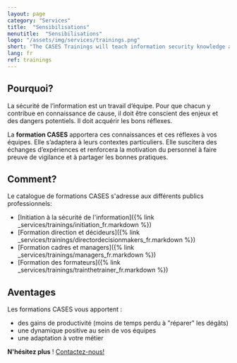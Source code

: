 ```yaml
---
layout: page
category: "Services"
title:  "Sensibilisations"
menutitle:  "Sensibilisations"
logo: "/assets/img/services/trainings.png"
short: "The CASES Trainings will teach information security knowledge and good practices to you and your teams."
lang: fr
ref: trainings
---
```

## Pourquoi?
La sécurité de l’information est un travail d’équipe. Pour que chacun y contribue en connaissance de cause, il doit être conscient des enjeux et des dangers potentiels. Il doit acquérir les bons réflexes.

La **formation CASES** apportera ces connaissances et ces réflexes à vos équipes. Elle s’adaptera à leurs contextes particuliers. Elle suscitera des échanges d’expériences et renforcera la motivation du personnel à faire preuve de vigilance et à partager les bonnes pratiques.


## Comment?
Le catalogue de formations CASES s'adresse aux différents publics professionnels:

* [Initiation à la sécurité de l'information]({% link _services/trainings/initiation_fr.markdown %})
* [Formation direction et décideurs]({% link _services/trainings/directordecisionmakers_fr.markdown %})
* [Formation cadres et managers]({% link _services/trainings/managers_fr.markdown %})
* [Formation des formateurs]({% link _services/trainings/trainthetrainer_fr.markdown %})


## Aventages
Les formations CASES vous apportent :

* des gains de productivité (moins de temps perdu à "réparer" les dégâts)
* une dynamique positive au sein de vos équipes
* une adaptation à votre métier

**N'hésitez plus** ! [Contactez-nous!](mailto:info@cases.lu?subject=Formations%20CASES)
